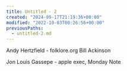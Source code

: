 ```yaml
---
title: Untitled - 2
created: "2024-09-17T21:19:36+00:00"
modified: "2022-10-03T00:26:56+00:00"
previousPaths:
  - untitled-2.md
---
```

Andy Hertzfield - folklore.org
Bill Ackinson

Jon Louis Gassepe - apple exec, Monday Note

